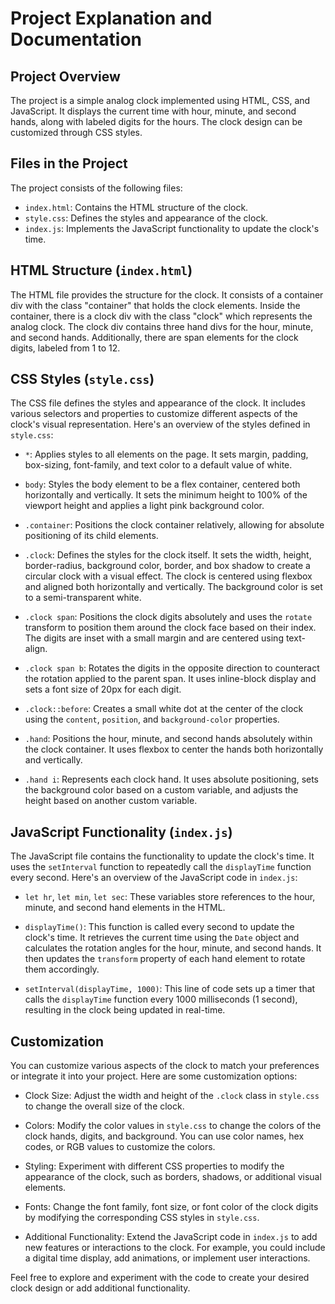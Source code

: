 # Project Explanation and Documentation

## Project Overview
The project is a simple analog clock implemented using HTML, CSS, and JavaScript. It displays the current time with hour, minute, and second hands, along with labeled digits for the hours. The clock design can be customized through CSS styles.

## Files in the Project
The project consists of the following files:
- `index.html`: Contains the HTML structure of the clock.
- `style.css`: Defines the styles and appearance of the clock.
- `index.js`: Implements the JavaScript functionality to update the clock's time.

## HTML Structure (`index.html`)
The HTML file provides the structure for the clock. It consists of a container div with the class "container" that holds the clock elements. Inside the container, there is a clock div with the class "clock" which represents the analog clock. The clock div contains three hand divs for the hour, minute, and second hands. Additionally, there are span elements for the clock digits, labeled from 1 to 12.

## CSS Styles (`style.css`)
The CSS file defines the styles and appearance of the clock. It includes various selectors and properties to customize different aspects of the clock's visual representation. Here's an overview of the styles defined in `style.css`:

- `*`: Applies styles to all elements on the page. It sets margin, padding, box-sizing, font-family, and text color to a default value of white.

- `body`: Styles the body element to be a flex container, centered both horizontally and vertically. It sets the minimum height to 100% of the viewport height and applies a light pink background color.

- `.container`: Positions the clock container relatively, allowing for absolute positioning of its child elements.

- `.clock`: Defines the styles for the clock itself. It sets the width, height, border-radius, background color, border, and box shadow to create a circular clock with a visual effect. The clock is centered using flexbox and aligned both horizontally and vertically. The background color is set to a semi-transparent white.

- `.clock span`: Positions the clock digits absolutely and uses the `rotate` transform to position them around the clock face based on their index. The digits are inset with a small margin and are centered using text-align.

- `.clock span b`: Rotates the digits in the opposite direction to counteract the rotation applied to the parent span. It uses inline-block display and sets a font size of 20px for each digit.

- `.clock::before`: Creates a small white dot at the center of the clock using the `content`, `position`, and `background-color` properties.

- `.hand`: Positions the hour, minute, and second hands absolutely within the clock container. It uses flexbox to center the hands both horizontally and vertically.

- `.hand i`: Represents each clock hand. It uses absolute positioning, sets the background color based on a custom variable, and adjusts the height based on another custom variable.

## JavaScript Functionality (`index.js`)
The JavaScript file contains the functionality to update the clock's time. It uses the `setInterval` function to repeatedly call the `displayTime` function every second. Here's an overview of the JavaScript code in `index.js`:

- `let hr`, `let min`, `let sec`: These variables store references to the hour, minute, and second hand elements in the HTML.

- `displayTime()`: This function is called every second to update the clock's time. It retrieves the current time using the `Date` object and calculates the rotation angles for the hour, minute, and second hands. It then updates the `transform` property of each hand element to rotate them accordingly.

- `setInterval(displayTime, 1000)`: This line of code sets up a timer that calls the `displayTime` function every 1000 milliseconds (1 second), resulting in the clock being updated in real-time.

## Customization
You can customize various aspects of the clock to match your preferences or integrate it into your project. Here are some customization options:

- Clock Size: Adjust the width and height of the `.clock` class in `style.css` to change the overall size of the clock.

- Colors: Modify the color values in `style.css` to change the colors of the clock hands, digits, and background. You can use color names, hex codes, or RGB values to customize the colors.

- Styling: Experiment with different CSS properties to modify the appearance of the clock, such as borders, shadows, or additional visual elements.

- Fonts: Change the font family, font size, or font color of the clock digits by modifying the corresponding CSS styles in `style.css`.

- Additional Functionality: Extend the JavaScript code in `index.js` to add new features or interactions to the clock. For example, you could include a digital time display, add animations, or implement user interactions.

Feel free to explore and experiment with the code to create your desired clock design or add additional functionality.

